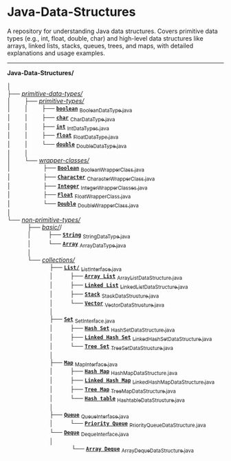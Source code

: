 # Java-Data-Structures
A repository for understanding Java data structures. Covers primitive data types (e.g., int, float, double, char) and high-level data structures like arrays, linked lists, stacks, queues, trees, and maps, with detailed explanations and usage examples.

---

**Java-Data-Structures/**<br>

│<br>
├── [*primitive-data-types/*](./primitive-data-types/)<br>
│&nbsp;&nbsp;&nbsp;&nbsp;&nbsp;&nbsp;&nbsp;&nbsp;├── [*primitive-types/*](./primitive-data-types/primitive-types/)<br>
│&nbsp;&nbsp;&nbsp;&nbsp;&nbsp;&nbsp;&nbsp;&nbsp;│&nbsp;&nbsp;&nbsp;&nbsp;&nbsp;&nbsp;&nbsp;&nbsp;├── [**`boolean`**](./primitive-data-types/primitive-types/boolean/) [<sub>BooleanDataType.java</sub>](./primitive-data-types/primitive-types/boolean/BooleanDataType.java)<br>
│&nbsp;&nbsp;&nbsp;&nbsp;&nbsp;&nbsp;&nbsp;&nbsp;│&nbsp;&nbsp;&nbsp;&nbsp;&nbsp;&nbsp;&nbsp;&nbsp;├── [**`char`**](./primitive-data-types/primitive-types/char/) [<sub>CharDataType.java</sub>](./primitive-data-types/primitive-types/char/CharDataType.java)<br>
│&nbsp;&nbsp;&nbsp;&nbsp;&nbsp;&nbsp;&nbsp;&nbsp;│&nbsp;&nbsp;&nbsp;&nbsp;&nbsp;&nbsp;&nbsp;&nbsp;├── [**`int`**](./primitive-data-types/primitive-types/int/) [<sub>IntDataTypes.java</sub>](./primitive-data-types/primitive-types/int/IntDataTypes.java)<br>
│&nbsp;&nbsp;&nbsp;&nbsp;&nbsp;&nbsp;&nbsp;&nbsp;│&nbsp;&nbsp;&nbsp;&nbsp;&nbsp;&nbsp;&nbsp;&nbsp;├── [**`float`**](./primitive-data-types/primitive-types/float/) [<sub>FloatDataType.java</sub>](./primitive-data-types/primitive-types/float/FloatDataType.java)<br>
│&nbsp;&nbsp;&nbsp;&nbsp;&nbsp;&nbsp;&nbsp;&nbsp;│&nbsp;&nbsp;&nbsp;&nbsp;&nbsp;&nbsp;&nbsp;&nbsp;└── [**`double`**](./primitive-data-types/primitive-types/double/) [<sub>DoubleDataType.java</sub>](./primitive-data-types/primitive-types/double/DoubleDataType.java)<br>
│&nbsp;&nbsp;&nbsp;&nbsp;&nbsp;&nbsp;&nbsp;&nbsp;│<br>
│&nbsp;&nbsp;&nbsp;&nbsp;&nbsp;&nbsp;&nbsp;&nbsp;└── [*wrapper-classes/*](./primitive-data-types/wrapper-classes/)<br>
│&nbsp;&nbsp;&nbsp;&nbsp;&nbsp;&nbsp;&nbsp;&nbsp;&nbsp;&nbsp;&nbsp;&nbsp;&nbsp;&nbsp;&nbsp;&nbsp;&nbsp;&nbsp;&nbsp;├── [**`Boolean`**](./primitive-data-types/wrapper-classes/Boolean/) [<sub>BooleanWrapperClass.java</sub>](./primitive-data-types/wrapper-classes/Boolean/BooleanWrapperClass.java)<br>
│&nbsp;&nbsp;&nbsp;&nbsp;&nbsp;&nbsp;&nbsp;&nbsp;&nbsp;&nbsp;&nbsp;&nbsp;&nbsp;&nbsp;&nbsp;&nbsp;&nbsp;&nbsp;&nbsp;├── [**`Character`**](./primitive-data-types/wrapper-classes/Character/) [<sub>CharacterWrapperClass.java</sub>](./primitive-data-types/wrapper-classes/Character/CharacterWrapperClass.java)<br>
│&nbsp;&nbsp;&nbsp;&nbsp;&nbsp;&nbsp;&nbsp;&nbsp;&nbsp;&nbsp;&nbsp;&nbsp;&nbsp;&nbsp;&nbsp;&nbsp;&nbsp;&nbsp;&nbsp;├── [**`Integer`**](./primitive-data-types/wrapper-classes/Integer/) [<sub>IntegerWrapperClasses.java</sub>](./primitive-data-types/wrapper-classes/Integer/IntegerWrapperClasses.java)<br>
│&nbsp;&nbsp;&nbsp;&nbsp;&nbsp;&nbsp;&nbsp;&nbsp;&nbsp;&nbsp;&nbsp;&nbsp;&nbsp;&nbsp;&nbsp;&nbsp;&nbsp;&nbsp;&nbsp;├── [**`Float`**](./primitive-data-types/wrapper-classes/Float/) [<sub>FloatWrapperClass.java</sub>](./primitive-data-types/wrapper-classes/Float/FloatWrapperClass.java)<br>
│&nbsp;&nbsp;&nbsp;&nbsp;&nbsp;&nbsp;&nbsp;&nbsp;&nbsp;&nbsp;&nbsp;&nbsp;&nbsp;&nbsp;&nbsp;&nbsp;&nbsp;&nbsp;&nbsp;└── [**`Double`**](./primitive-data-types/wrapper-classes/Double/) [<sub>DoubleWrapperClass.java</sub>](./primitive-data-types/wrapper-classes/Double/DoubleWrapperClass.java)<br>
│<br>
└── [*non-primitive-types/*](./non-primitive-data-types/)<br>
&nbsp;&nbsp;&nbsp;&nbsp;&nbsp;&nbsp;&nbsp;&nbsp;&nbsp;&nbsp;&nbsp;&nbsp;├── [*basic/*](./non-primitive-data-types/basic/)/<br>
&nbsp;&nbsp;&nbsp;&nbsp;&nbsp;&nbsp;&nbsp;&nbsp;&nbsp;&nbsp;&nbsp;&nbsp;│&nbsp;&nbsp;&nbsp;&nbsp;&nbsp;&nbsp;&nbsp;&nbsp;&nbsp;&nbsp;├── [**`String`**](./non-primitive-data-types/basic/String/) [<sub>StringDataType.java</sub>](./non-primitive-data-types/basic/String/StringDataType.java)<br>
&nbsp;&nbsp;&nbsp;&nbsp;&nbsp;&nbsp;&nbsp;&nbsp;&nbsp;&nbsp;&nbsp;&nbsp;│&nbsp;&nbsp;&nbsp;&nbsp;&nbsp;&nbsp;&nbsp;&nbsp;&nbsp;&nbsp;└── [**`Array`**](./non-primitive-data-types/basic/Array/) [<sub>ArrayDataType.java</sub>](./non-primitive-data-types/basic/Array/ArrayDataType.java)<br>
&nbsp;&nbsp;&nbsp;&nbsp;&nbsp;&nbsp;&nbsp;&nbsp;&nbsp;&nbsp;&nbsp;&nbsp;│<br>
&nbsp;&nbsp;&nbsp;&nbsp;&nbsp;&nbsp;&nbsp;&nbsp;&nbsp;&nbsp;&nbsp;&nbsp;└── [*collections/*](./non-primitive-data-types/collections/)<br>
&nbsp;&nbsp;&nbsp;&nbsp;&nbsp;&nbsp;&nbsp;&nbsp;&nbsp;&nbsp;&nbsp;&nbsp;&nbsp;&nbsp;&nbsp;&nbsp;&nbsp;&nbsp;&nbsp;&nbsp;&nbsp;&nbsp;&nbsp;&nbsp;&nbsp;├── [**`List/`**](./non-primitive-data-types/collections/List/) [<sub>ListInterface.java</sub>](./non-primitive-data-types/collections/List/ListInterface.java)<br>
&nbsp;&nbsp;&nbsp;&nbsp;&nbsp;&nbsp;&nbsp;&nbsp;&nbsp;&nbsp;&nbsp;&nbsp;&nbsp;&nbsp;&nbsp;&nbsp;&nbsp;&nbsp;&nbsp;&nbsp;&nbsp;&nbsp;&nbsp;&nbsp;&nbsp;│&nbsp;&nbsp;&nbsp;&nbsp;&nbsp;&nbsp;&nbsp;&nbsp;&nbsp;&nbsp;├── [**`Array List`**](./non-primitive-data-types/collections/List/Array-List/) [<sub>ArrayListDataStructure.java</sub>](./non-primitive-data-types/collections/List/Array-List/ArrayListDataStructure.java)<br>
&nbsp;&nbsp;&nbsp;&nbsp;&nbsp;&nbsp;&nbsp;&nbsp;&nbsp;&nbsp;&nbsp;&nbsp;&nbsp;&nbsp;&nbsp;&nbsp;&nbsp;&nbsp;&nbsp;&nbsp;&nbsp;&nbsp;&nbsp;&nbsp;&nbsp;│&nbsp;&nbsp;&nbsp;&nbsp;&nbsp;&nbsp;&nbsp;&nbsp;&nbsp;&nbsp;├── [**`Linked List`**](./non-primitive-data-types/collections/List/Linked-List/) [<sub>LinkedListDataStructure.java</sub>](./non-primitive-data-types/collections/List/Linked-List/LinkedListDataStructure.java)<br>
&nbsp;&nbsp;&nbsp;&nbsp;&nbsp;&nbsp;&nbsp;&nbsp;&nbsp;&nbsp;&nbsp;&nbsp;&nbsp;&nbsp;&nbsp;&nbsp;&nbsp;&nbsp;&nbsp;&nbsp;&nbsp;&nbsp;&nbsp;&nbsp;&nbsp;│&nbsp;&nbsp;&nbsp;&nbsp;&nbsp;&nbsp;&nbsp;&nbsp;&nbsp;&nbsp;├── [**`Stack`**](./non-primitive-data-types/collections/List/Stack/) [<sub>StackDataStructure.java</sub>](./non-primitive-data-types/collections/List/Stack/StackDataStructure.java)<br>
&nbsp;&nbsp;&nbsp;&nbsp;&nbsp;&nbsp;&nbsp;&nbsp;&nbsp;&nbsp;&nbsp;&nbsp;&nbsp;&nbsp;&nbsp;&nbsp;&nbsp;&nbsp;&nbsp;&nbsp;&nbsp;&nbsp;&nbsp;&nbsp;&nbsp;│&nbsp;&nbsp;&nbsp;&nbsp;&nbsp;&nbsp;&nbsp;&nbsp;&nbsp;&nbsp;└── [**`Vector`**](./non-primitive-data-types/collections/List/Vector/) [<sub>VectorDataStructure.java</sub>](./non-primitive-data-types/collections/List/Vector/VectorDataStructure.java)<br>
&nbsp;&nbsp;&nbsp;&nbsp;&nbsp;&nbsp;&nbsp;&nbsp;&nbsp;&nbsp;&nbsp;&nbsp;&nbsp;&nbsp;&nbsp;&nbsp;&nbsp;&nbsp;&nbsp;&nbsp;&nbsp;&nbsp;&nbsp;&nbsp;&nbsp;│<br>
&nbsp;&nbsp;&nbsp;&nbsp;&nbsp;&nbsp;&nbsp;&nbsp;&nbsp;&nbsp;&nbsp;&nbsp;&nbsp;&nbsp;&nbsp;&nbsp;&nbsp;&nbsp;&nbsp;&nbsp;&nbsp;&nbsp;&nbsp;&nbsp;&nbsp;├── [**`Set`**](./non-primitive-data-types/collections/Set/) [<sub>SetInterface.java</sub>](./non-primitive-data-types/collections/Set/SetInterface.java)<br>
&nbsp;&nbsp;&nbsp;&nbsp;&nbsp;&nbsp;&nbsp;&nbsp;&nbsp;&nbsp;&nbsp;&nbsp;&nbsp;&nbsp;&nbsp;&nbsp;&nbsp;&nbsp;&nbsp;&nbsp;&nbsp;&nbsp;&nbsp;&nbsp;&nbsp;│&nbsp;&nbsp;&nbsp;&nbsp;&nbsp;&nbsp;&nbsp;&nbsp;&nbsp;&nbsp;├── [**`Hash Set`**](./non-primitive-data-types/collections/Set/Hash-Set/) [<sub>HashSetDataStructure.java</sub>](./non-primitive-data-types/collections/Set/Hash-Set/HashSetDataStructure.java)<br>
&nbsp;&nbsp;&nbsp;&nbsp;&nbsp;&nbsp;&nbsp;&nbsp;&nbsp;&nbsp;&nbsp;&nbsp;&nbsp;&nbsp;&nbsp;&nbsp;&nbsp;&nbsp;&nbsp;&nbsp;&nbsp;&nbsp;&nbsp;&nbsp;&nbsp;│&nbsp;&nbsp;&nbsp;&nbsp;&nbsp;&nbsp;&nbsp;&nbsp;&nbsp;&nbsp;├── [**`Linked Hash Set`**](./non-primitive-data-types/collections/Set/Linked-Hash-Set/) [<sub>LinkedHashSetDataStructure.java</sub>](./non-primitive-data-types/collections/Set/Linked-Hash-Set/LinkedHashSetDataStructure.java)<br>
&nbsp;&nbsp;&nbsp;&nbsp;&nbsp;&nbsp;&nbsp;&nbsp;&nbsp;&nbsp;&nbsp;&nbsp;&nbsp;&nbsp;&nbsp;&nbsp;&nbsp;&nbsp;&nbsp;&nbsp;&nbsp;&nbsp;&nbsp;&nbsp;&nbsp;│&nbsp;&nbsp;&nbsp;&nbsp;&nbsp;&nbsp;&nbsp;&nbsp;&nbsp;&nbsp;└── [**`Tree Set`**](./non-primitive-data-types/collections/Set/Tree-Set/) [<sub>TreeSetDataStructure.java</sub>](./non-primitive-data-types/collections/Set/Tree-Set/TreeSetDataStructure.java)<br>
&nbsp;&nbsp;&nbsp;&nbsp;&nbsp;&nbsp;&nbsp;&nbsp;&nbsp;&nbsp;&nbsp;&nbsp;&nbsp;&nbsp;&nbsp;&nbsp;&nbsp;&nbsp;&nbsp;&nbsp;&nbsp;&nbsp;&nbsp;&nbsp;&nbsp;│<br>
&nbsp;&nbsp;&nbsp;&nbsp;&nbsp;&nbsp;&nbsp;&nbsp;&nbsp;&nbsp;&nbsp;&nbsp;&nbsp;&nbsp;&nbsp;&nbsp;&nbsp;&nbsp;&nbsp;&nbsp;&nbsp;&nbsp;&nbsp;&nbsp;&nbsp;├── [**`Map`**](./non-primitive-data-types/collections/Map/) [<sub>MapInterface.java</sub>](./non-primitive-data-types/collections/Map/MapInterface.java)<br>
&nbsp;&nbsp;&nbsp;&nbsp;&nbsp;&nbsp;&nbsp;&nbsp;&nbsp;&nbsp;&nbsp;&nbsp;&nbsp;&nbsp;&nbsp;&nbsp;&nbsp;&nbsp;&nbsp;&nbsp;&nbsp;&nbsp;&nbsp;&nbsp;&nbsp;│&nbsp;&nbsp;&nbsp;&nbsp;&nbsp;&nbsp;&nbsp;&nbsp;&nbsp;&nbsp;├── [**`Hash Map`**](./non-primitive-data-types/collections/Map/Hash-Map/) [<sub>HashMapDataStructure.java</sub>](./non-primitive-data-types/collections/Map/Hash-Map/HashMapDataStructure.java)<br>
&nbsp;&nbsp;&nbsp;&nbsp;&nbsp;&nbsp;&nbsp;&nbsp;&nbsp;&nbsp;&nbsp;&nbsp;&nbsp;&nbsp;&nbsp;&nbsp;&nbsp;&nbsp;&nbsp;&nbsp;&nbsp;&nbsp;&nbsp;&nbsp;&nbsp;│&nbsp;&nbsp;&nbsp;&nbsp;&nbsp;&nbsp;&nbsp;&nbsp;&nbsp;&nbsp;├── [**`Linked Hash Map`**](./non-primitive-data-types/collections/Map/Linked-Hash-Map/) [<sub>LinkedHashMapDataStructure.java</sub>](./non-primitive-data-types/collections/Map/Linked-Hash-Map/LinkedHashMapDataStructure.java)<br>
&nbsp;&nbsp;&nbsp;&nbsp;&nbsp;&nbsp;&nbsp;&nbsp;&nbsp;&nbsp;&nbsp;&nbsp;&nbsp;&nbsp;&nbsp;&nbsp;&nbsp;&nbsp;&nbsp;&nbsp;&nbsp;&nbsp;&nbsp;&nbsp;&nbsp;│&nbsp;&nbsp;&nbsp;&nbsp;&nbsp;&nbsp;&nbsp;&nbsp;&nbsp;&nbsp;├── [**`Tree Map`**](./non-primitive-data-types/collections/Map/Tree-Map/) [<sub>TreeMapDataStructure.java</sub>](./non-primitive-data-types/collections/Map/Tree-Map/TreeMapDataStructure.java)<br>
&nbsp;&nbsp;&nbsp;&nbsp;&nbsp;&nbsp;&nbsp;&nbsp;&nbsp;&nbsp;&nbsp;&nbsp;&nbsp;&nbsp;&nbsp;&nbsp;&nbsp;&nbsp;&nbsp;&nbsp;&nbsp;&nbsp;&nbsp;&nbsp;&nbsp;│&nbsp;&nbsp;&nbsp;&nbsp;&nbsp;&nbsp;&nbsp;&nbsp;&nbsp;&nbsp;└── [**`Hash table`**](./non-primitive-data-types/collections/Map/Hash-table/) [<sub>HashtableDataStructure.java</sub>](./non-primitive-data-types/collections/Map/Hash-table/HashtableDataStructure.java)<br>
&nbsp;&nbsp;&nbsp;&nbsp;&nbsp;&nbsp;&nbsp;&nbsp;&nbsp;&nbsp;&nbsp;&nbsp;&nbsp;&nbsp;&nbsp;&nbsp;&nbsp;&nbsp;&nbsp;&nbsp;&nbsp;&nbsp;&nbsp;&nbsp;&nbsp;│<br>
&nbsp;&nbsp;&nbsp;&nbsp;&nbsp;&nbsp;&nbsp;&nbsp;&nbsp;&nbsp;&nbsp;&nbsp;&nbsp;&nbsp;&nbsp;&nbsp;&nbsp;&nbsp;&nbsp;&nbsp;&nbsp;&nbsp;&nbsp;&nbsp;&nbsp;├── [**`Queue`**](./non-primitive-data-types/collections/Queue/) [<sub>QueueInterface.java</sub>](./non-primitive-data-types/collections/Queue/QueueInterface.java)<br>
&nbsp;&nbsp;&nbsp;&nbsp;&nbsp;&nbsp;&nbsp;&nbsp;&nbsp;&nbsp;&nbsp;&nbsp;&nbsp;&nbsp;&nbsp;&nbsp;&nbsp;&nbsp;&nbsp;&nbsp;&nbsp;&nbsp;&nbsp;&nbsp;&nbsp;│&nbsp;&nbsp;&nbsp;&nbsp;&nbsp;&nbsp;&nbsp;&nbsp;&nbsp;&nbsp;└── [**`Priority Queue`**](./non-primitive-data-types/collections/Queue/Priority-Queue/) [<sub>PriorityQueueDataStructure.java</sub>](./non-primitive-data-types/collections/Queue/Priority-Queue/PriorityQueueDataStructure.java)<br>
&nbsp;&nbsp;&nbsp;&nbsp;&nbsp;&nbsp;&nbsp;&nbsp;&nbsp;&nbsp;&nbsp;&nbsp;&nbsp;&nbsp;&nbsp;&nbsp;&nbsp;&nbsp;&nbsp;&nbsp;&nbsp;&nbsp;&nbsp;&nbsp;&nbsp;└── [**`Deque`**](./non-primitive-data-types/collections/Deque/) [<sub>DequeInterface.java</sub>](./non-primitive-data-types/collections/Deque/DequeInterface.java)<br>
&nbsp;&nbsp;&nbsp;&nbsp;&nbsp;&nbsp;&nbsp;&nbsp;&nbsp;&nbsp;&nbsp;&nbsp;&nbsp;&nbsp;&nbsp;&nbsp;&nbsp;&nbsp;&nbsp;&nbsp;&nbsp;&nbsp;&nbsp;&nbsp;&nbsp;│<br>
&nbsp;&nbsp;&nbsp;&nbsp;&nbsp;&nbsp;&nbsp;&nbsp;&nbsp;&nbsp;&nbsp;&nbsp;&nbsp;&nbsp;&nbsp;&nbsp;&nbsp;&nbsp;&nbsp;&nbsp;&nbsp;&nbsp;&nbsp;&nbsp;&nbsp;&nbsp;&nbsp;&nbsp;&nbsp;&nbsp;&nbsp;&nbsp;&nbsp;&nbsp;&nbsp;&nbsp;&nbsp;&nbsp;└── [**`Array Deque`**](./non-primitive-data-types/collections/Deque/Array-Deque/) [<sub>ArrayDequeDataStructure.java</sub>](./non-primitive-data-types/collections/Deque/Array-Deque/ArrayDequeDataStructure.java)<br>
